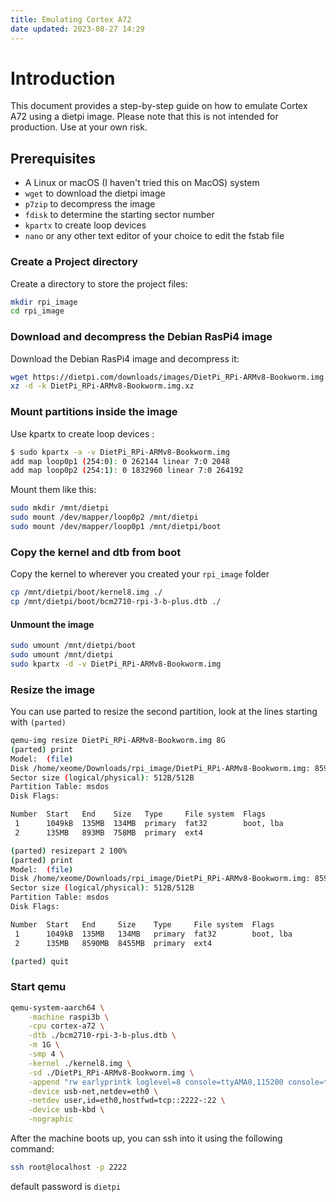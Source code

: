 ```yaml
---
title: Emulating Cortex A72
date updated: 2023-08-27 14:29
---
```


# Introduction

This document provides a step-by-step guide on how to emulate Cortex A72 using a dietpi image. Please note that this is not intended for production. Use at your own risk.

## Prerequisites

- A Linux or macOS (I haven't tried this on MacOS) system
- `wget` to download the dietpi image
- `p7zip` to decompress the image
- `fdisk` to determine the starting sector number
- `kpartx` to create loop devices
- `nano` or any other text editor of your choice to edit the fstab file

### Create a Project directory

Create a directory to store the project files:

```sh
mkdir rpi_image
cd rpi_image
```

### Download and decompress the Debian RasPi4 image

Download the Debian RasPi4 image and decompress it:

```sh
wget https://dietpi.com/downloads/images/DietPi_RPi-ARMv8-Bookworm.img.xz
xz -d -k DietPi_RPi-ARMv8-Bookworm.img.xz
```

### Mount partitions inside the image

Use kpartx to create loop devices :

```sh
$ sudo kpartx -a -v DietPi_RPi-ARMv8-Bookworm.img
add map loop0p1 (254:0): 0 262144 linear 7:0 2048
add map loop0p2 (254:1): 0 1832960 linear 7:0 264192
```

Mount them like this:

```sh
sudo mkdir /mnt/dietpi
sudo mount /dev/mapper/loop0p2 /mnt/dietpi
sudo mount /dev/mapper/loop0p1 /mnt/dietpi/boot
```

### Copy the kernel and dtb from boot

Copy the kernel to wherever you created your `rpi_image` folder

```sh
cp /mnt/dietpi/boot/kernel8.img ./
cp /mnt/dietpi/boot/bcm2710-rpi-3-b-plus.dtb ./
```

#### Unmount the image

```sh
sudo umount /mnt/dietpi/boot
sudo umount /mnt/dietpi
sudo kpartx -d -v DietPi_RPi-ARMv8-Bookworm.img
```

### Resize the image

You can use parted to resize the second partition, look at the lines starting with `(parted)`

```sh
qemu-img resize DietPi_RPi-ARMv8-Bookworm.img 8G
(parted) print
Model:  (file)
Disk /home/xeome/Downloads/rpi_image/DietPi_RPi-ARMv8-Bookworm.img: 8590MB
Sector size (logical/physical): 512B/512B
Partition Table: msdos
Disk Flags:

Number  Start   End    Size   Type     File system  Flags
 1      1049kB  135MB  134MB  primary  fat32        boot, lba
 2      135MB   893MB  758MB  primary  ext4

(parted) resizepart 2 100%
(parted) print
Model:  (file)
Disk /home/xeome/Downloads/rpi_image/DietPi_RPi-ARMv8-Bookworm.img: 8590MB
Sector size (logical/physical): 512B/512B
Partition Table: msdos
Disk Flags:

Number  Start   End     Size    Type     File system  Flags
 1      1049kB  135MB   134MB   primary  fat32        boot, lba
 2      135MB   8590MB  8455MB  primary  ext4

(parted) quit
```

### Start qemu

```sh
qemu-system-aarch64 \
    -machine raspi3b \
    -cpu cortex-a72 \
    -dtb ./bcm2710-rpi-3-b-plus.dtb \
    -m 1G \
    -smp 4 \
    -kernel ./kernel8.img \
    -sd ./DietPi_RPi-ARMv8-Bookworm.img \
    -append "rw earlyprintk loglevel=8 console=ttyAMA0,115200 console=tty highres=off console=ttyAMA0 dwc_otg.lpm_enable=0 root=/dev/mmcblk0p2 rootdelay=1 modules-load=dwc2,g_ether" \
    -device usb-net,netdev=eth0 \
    -netdev user,id=eth0,hostfwd=tcp::2222-:22 \
    -device usb-kbd \
    -nographic
```

After the machine boots up, you can ssh into it using the following command:

```sh
ssh root@localhost -p 2222
```

default password is `dietpi`
